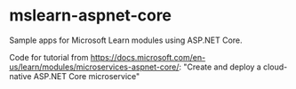 # mslearn-aspnet-core

Sample apps for Microsoft Learn modules using ASP.NET Core.

Code for tutorial from https://docs.microsoft.com/en-us/learn/modules/microservices-aspnet-core/: "Create and deploy a cloud-native ASP.NET Core microservice"
